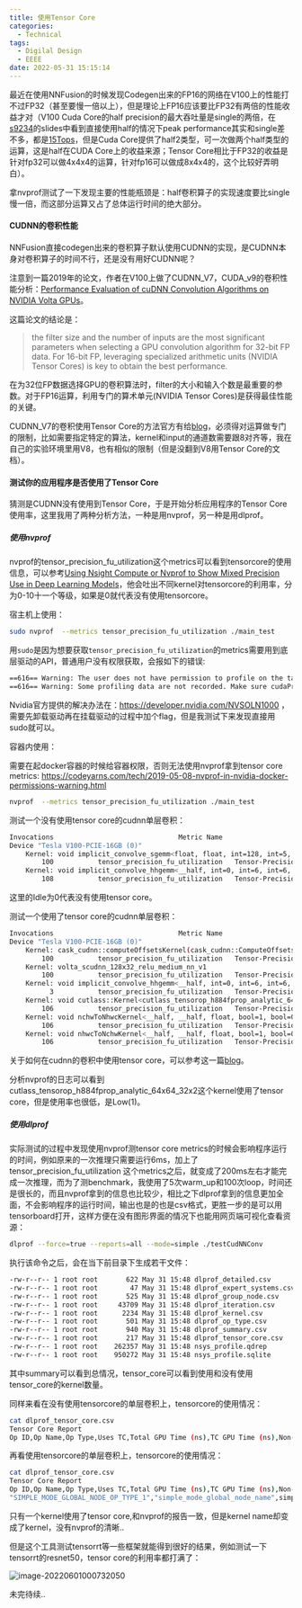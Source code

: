 ```yaml
---
title: 使用Tensor Core
categories:
  - Technical
tags:
  - Digilal Design
  - EEEE
date: 2022-05-31 15:15:14
---
```


最近在使用NNFusion的时候发现Codegen出来的FP16的网络在V100上的性能打不过FP32（甚至要慢一倍以上），但是理论上FP16应该要比FP32有两倍的性能收益才对（V100 Cuda Core的half precision的最大吞吐量是single的两倍，在[s9234](https://developer.download.nvidia.com/video/gputechconf/gtc/2019/presentation/s9234-volta-and-turing-architecture-and-performance-optimization.pdf)的slides中看到直接使用half的情况下peak performance其实和single差不多，都是[15Tops](https://images.nvidia.com/content/technologies/volta/pdf/volta-v100-datasheet-update-us-1165301-r5.pdf)，但是Cuda Core提供了half2类型，可一次做两个half类型的运算，这是half在CUDA Core上的收益来源；Tensor Core相比于FP32的收益是针对fp32可以做4x4x4的运算，针对fp16可以做成8x4x4的，这个比较好弄明白）。

拿nvprof测试了一下发现主要的性能瓶颈是：half卷积算子的实现速度要比single慢一倍，而这部分运算又占了总体运行时间的绝大部分。

<!-- more -->

#### CUDNN的卷积性能

NNFusion直接codegen出来的卷积算子默认使用CUDNN的实现，是CUDNN本身对卷积算子的时间不行，还是没有用好CUDNN呢？

注意到一篇2019年的论文，作者在V100上做了CUDNN_V7，CUDA_v9的卷积性能分析：[Performance Evaluation of cuDNN Convolution Algorithms on NVIDIA Volta GPUs]( https://doi.org/10.1109/access.2019.2918851)。

这篇论文的结论是：

> the filter size and the number of inputs are the most significant parameters when selecting a GPU convolution algorithm for 32-bit FP data. For 16-bit FP, leveraging specialized arithmetic units (NVIDIA Tensor Cores) is key to obtain the best performance.

在为32位FP数据选择GPU的卷积算法时，filter的大小和输入个数是最重要的参数。对于FP16运算，利用专门的算术单元(NVIDIA Tensor Cores)是获得最佳性能的关键。

CUDNN_V7的卷积使用Tensor Core的方法官方有给[blog](https://developer.nvidia.com/blog/programming-tensor-cores-cuda-9/#entry-content-comments)，必须得对运算做专门的限制，比如需要指定特定的算法，kernel和input的通道数需要跟8对齐等，我在自己的实验环境里用V8，也有相似的限制（但是没翻到V8用Tensor Core的文档）。

#### 测试你的应用程序是否使用了Tensor Core

猜测是CUDNN没有使用到Tensor Core，于是开始分析应用程序的Tensor Core使用率，这里我用了两种分析方法，一种是用nvprof，另一种是用dlprof。

##### 使用nvprof

nvprof的tensor_precision_fu_utilization这个metrics可以看到tensorcore的使用信息，可以参考[Using Nsight Compute or Nvprof to Show Mixed Precision Use in Deep Learning Models](https://developer.nvidia.com/blog/using-nsight-compute-nvprof-mixed-precision-deep-learning-models/)，他会吐出不同kernel对tensorcore的利用率，分为0-10十一个等级，如果是0就代表没有使用tensorcore。

宿主机上使用：

```bash
sudo nvprof  --metrics tensor_precision_fu_utilization ./main_test
```

用`sudo`是因为想要获取`tensor_precision_fu_utilization`的metrics需要用到底层驱动的API，普通用户没有权限获取，会报如下的错误:

```bash
==616== Warning: The user does not have permission to profile on the target device. See the following link for instructions to enable permissions and get more information: https://developer.nvidia.com/NVSOLN1000
==616== Warning: Some profiling data are not recorded. Make sure cudaProfilerStop() or cuProfilerStop() is called before application exit to flush profile data.
```

Nvidia官方提供的解决办法在：https://developer.nvidia.com/NVSOLN1000 ，需要先卸载驱动再在挂载驱动的过程中加个flag，但是我测试下来发现直接用sudo就可以。

容器内使用：

需要在起docker容器的时候给容器权限，否则无法使用nvprof拿到tensor core metrics: https://codeyarns.com/tech/2019-05-08-nvprof-in-nvidia-docker-permissions-warning.html

```bash
nvprof  --metrics tensor_precision_fu_utilization ./main_test
```

测试一个没有使用tensor core的cudnn单层卷积：

```bash
Invocations                               Metric Name                           Metric Description         Min         Max         Avg
Device "Tesla V100-PCIE-16GB (0)"
    Kernel: void implicit_convolve_sgemm<float, float, int=128, int=5, int=5, int=3, int=3, int=3, int=1, bool=0, bool=1, bool=1>(int, int, int, float const *, int, float*, float const *, kernel_conv_params, __int64, int, float, float, int, float const *, float const *, bool, int, int)
        100           tensor_precision_fu_utilization   Tensor-Precision Function Unit Utilization    Idle (0)    Idle (0)    Idle (0)
    Kernel: void implicit_convolve_hhgemm<__half, int=0, int=6, int=6, int=5, int=4, int=4, bool=0, int=1, bool=1>(int, int, int, __half const *, int, __half*, __half const *, kernel_conv_params, __int64, int, float, float, int, __half const *, __half const *, bool, int, int)
        108           tensor_precision_fu_utilization   Tensor-Precision Function Unit Utilization    Idle (0)    Idle (0)    Idle (0)
```

这里的Idle为0代表没有使用tensor core。

测试一个使用了tensor core的cudnn单层卷积：

```bash
Invocations                               Metric Name                           Metric Description         Min         Max         Avg
Device "Tesla V100-PCIE-16GB (0)"
    Kernel: cask_cudnn::computeOffsetsKernel(cask_cudnn::ComputeOffsetsParams)
        100           tensor_precision_fu_utilization   Tensor-Precision Function Unit Utilization    Idle (0)    Idle (0)    Idle (0)
    Kernel: volta_scudnn_128x32_relu_medium_nn_v1
        100           tensor_precision_fu_utilization   Tensor-Precision Function Unit Utilization    Idle (0)    Idle (0)    Idle (0)
    Kernel: void implicit_convolve_hhgemm<__half, int=0, int=6, int=6, int=5, int=4, int=4, bool=0, int=1, bool=1>(int, int, int, __half const *, int, __half*, __half const *, kernel_conv_params, __int64, int, float, float, int, __half const *, __half const *, bool, int, int)
          3           tensor_precision_fu_utilization   Tensor-Precision Function Unit Utilization    Idle (0)    Idle (0)    Idle (0)
    Kernel: void cutlass::Kernel<cutlass_tensorop_h884fprop_analytic_64x64_32x2>(cutlass_tensorop_h884fprop_analytic_64x64_32x2Params)
        106           tensor_precision_fu_utilization   Tensor-Precision Function Unit Utilization     Low (1)     Low (2)     Low (1)
    Kernel: void nchwToNhwcKernel<__half, __half, float, bool=1, bool=0, cudnnKernelDataType_t=0>(int, int, int, int, __half const *, __half*, float, float)
        106           tensor_precision_fu_utilization   Tensor-Precision Function Unit Utilization    Idle (0)    Idle (0)    Idle (0)
    Kernel: void nhwcToNchwKernel<__half, __half, float, bool=1, bool=0, cudnnKernelDataType_t=0>(int, int, int, int, __half const *, __half*, float, float)
        106           tensor_precision_fu_utilization   Tensor-Precision Function Unit Utilization    Idle (0)    Idle (0)    Idle (0)
```

关于如何在cudnn的卷积中使用tensor core，可以参考这一篇[blog](https://developer.nvidia.com/blog/programming-tensor-cores-cuda-9/#entry-content-comments)。

分析nvprof的日志可以看到cutlass_tensorop_h884fprop_analytic_64x64_32x2这个kernel使用了tensor core，但是使用率也很低，是Low(1)。

##### 使用dlprof

实际测试的过程中发现使用nvprof测tensor core metrics的时候会影响程序运行的时间，例如原来的一次推理只需要运行6ms，加上了tensor_precision_fu_utilization 这个metrics之后，就变成了200ms左右才能完成一次推理，而为了测benchmark，我使用了5次warm_up和100次loop，时间还是很长的，而且nvprof拿到的信息也比较少，相比之下dlprof拿到的信息更加全面，不会影响程序的运行时间，输出也是的也是csv格式，更胜一步的是可以用tensorboard打开，这样方便在没有图形界面的情况下也能用网页端可视化查看资源：

```bash
dlprof --force=true --reports=all --mode=simple ./testCudNNConv
```

执行该命令之后，会在当下前目录下生成若干文件：

```bash
-rw-r--r-- 1 root root       622 May 31 15:48 dlprof_detailed.csv
-rw-r--r-- 1 root root        47 May 31 15:48 dlprof_expert_systems.csv
-rw-r--r-- 1 root root       525 May 31 15:48 dlprof_group_node.csv
-rw-r--r-- 1 root root     43709 May 31 15:48 dlprof_iteration.csv
-rw-r--r-- 1 root root      2234 May 31 15:48 dlprof_kernel.csv
-rw-r--r-- 1 root root       501 May 31 15:48 dlprof_op_type.csv
-rw-r--r-- 1 root root       940 May 31 15:48 dlprof_summary.csv
-rw-r--r-- 1 root root       217 May 31 15:48 dlprof_tensor_core.csv
-rw-r--r-- 1 root root    262357 May 31 15:48 nsys_profile.qdrep
-rw-r--r-- 1 root root    950272 May 31 15:48 nsys_profile.sqlite
```

其中summary可以看到总情况，tensor_core可以看到使用和没有使用tensor_core的kernel数量。

同样来看在没有使用tensorcore的单层卷积上，tensorcore的使用情况：

```bash
cat dlprof_tensor_core.csv
Tensor Core Report
Op ID,Op Name,Op Type,Uses TC,Total GPU Time (ns),TC GPU Time (ns),Non-TC GPU Time (ns),TC Utilization (%),Total Kernel Count,TC Kernel Count,TC Kernel Names,Non-TC Kernel Count,Non-TC Kernel Names
```

再看使用tensorcore的单层卷积上，tensorcore的使用情况：

```bash
cat dlprof_tensor_core.csv
Tensor Core Report
Op ID,Op Name,Op Type,Uses TC,Total GPU Time (ns),TC GPU Time (ns),Non-TC GPU Time (ns),TC Utilization (%),Total Kernel Count,TC Kernel Count,TC Kernel Names,Non-TC Kernel Count,Non-TC Kernel Names
"SIMPLE_MODE_GLOBAL_NODE_OP_TYPE_1","simple_mode_global_node_name",simple_mode_global_node_op_type,yes,6583335,12063,6571272,0.2,17,1,"Kernel",16,"computeOffsetsKernel, explicit_convolve_sgemm, fft1d_c2r_32, fft1d_r2c_32, fft2d_c2r_64x64, fft2d_r2c_64x64, flip_filter, gemv2T_kernel_val, im2col4d_kernel, implicit_convolve_hhgemm, implicit_convolve_sgemm, nchwToNhwcKernel, nhwcToNchwKernel, transpose_readWrite_alignment_kernel, volta_gcgemm_32x32_nt, volta_scudnn_128x32_relu_medium_nn_v1"
```

只有一个kernel使用了tensor core,和nvprof的报告一致，但是kernel name却变成了kernel，没有nvprof的清晰..

但是这个工具测试tensorrt等一些框架就能得到很好的结果，例如测试一下tensorrt的resnet50，tensor core的利用率都打满了：

![image-20220601000732050](https://leiblog-imgbed.oss-cn-beijing.aliyuncs.com/img/image-20220601000732050.png)

未完待续..
